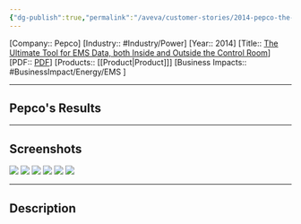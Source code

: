 ```yaml
---
{"dg-publish":true,"permalink":"/aveva/customer-stories/2014-pepco-the-ultimate-tool-for-ems-data-both-inside-and-outside-the-control-room/","dgPassFrontmatter":true}
---
```


[Company:: Pepco]
[Industry:: #Industry/Power]
[Year:: 2014]
[Title:: [The Ultimate Tool for EMS Data, both Inside and Outside the Control Room](https://resources.osisoft.com/presentations/pi-system--the-ultimate-tool-for-ems-data--both-inside-and-outside-the-control-room/)]
[PDF:: [PDF](https://cdn.osisoft.com/corp/en/media/presentations/2014/RegionalSeminars/TD2014_Albany/PDF/TD2014_Albany_PEPCOHoldings_Schwarz_PISystemTheUltimateToolforEMSDatabothInsideandOutsidetheControlRoom.pdf)]
[Products:: [[Product\|Product]]]
[Business Impacts:: #BusinessImpact/Energy/EMS  ]

---
## Pepco's Results

---
## Screenshots
![](https://i.imgur.com/eCaSX6f.png)
![](https://i.imgur.com/RDO4T5m.png)
![](https://i.imgur.com/vxGXfld.png)
![](https://i.imgur.com/faIwSHT.png)
![](https://i.imgur.com/NKnmQBY.png)
![](https://i.imgur.com/cCVi4Xz.png)

---
## Description
